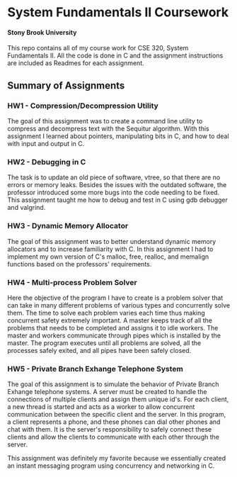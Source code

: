 # System Fundamentals II Coursework
#### Stony Brook University
This repo contains all of my course work for CSE 320, System Fundamentals II.
All the code is done in C and the assignment instructions are included as Readmes for each assignment.
## Summary of Assignments
### HW1 - Compression/Decompression Utility
The goal of this assignment was to create a command line utility to compress and decompress text with the Sequitur algorithm. With this assignment I learned about pointers, manipulating bits in C, and how to deal with input and output in C.
### HW2 - Debugging in C
The task is to update an old piece of software, vtree, so that there are no errors or memory leaks. Besides the issues with the outdated software, the professor introduced some more bugs into the code needing to be fixed. This assignment taught me how to debug and test in C using gdb debugger and valgrind.
### HW3 - Dynamic Memory Allocator
The goal of this assignment was to better understand dynamic memory allocators and to increase familiarity with C. In this assignment I had to implement my own version of C's malloc, free, realloc, and memalign functions based on the professors' requirements.
### HW4 - Multi-process Problem Solver
Here the objective of the program I have to create is a problem solver that can take in many different problems of various types and concurrently solve them. The time to solve each problem varies each time thus making concurrent safety extremely important. A master keeps track of all the problems that needs to be completed and assigns it to idle workers. The master and workers communicate through pipes which is installed by the master. The program executes until all problems are solved, all the processes safely exited, and all pipes have been safely closed.
### HW5 - Private Branch Exhange Telephone System
The goal of this assignment is to simulate the behavior of Private Branch Exhange telephone systems. A server must be created to handle the connections of multiple clients and assign them unique id's. For each client, a new thread is started and acts as a worker to allow concurrent communication between the specific client and the server. In this program, a client represents a phone, and these phones can dial other phones and chat with them. It is the server's responsibility to safely connect these clients and allow the clients to communicate with each other through the server.

This assignment was definitely my favorite because we essentially created an instant messaging program using concurrency and networking in C.
